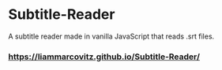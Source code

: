 # Subtitle-Reader
A subtitle reader made in vanilla JavaScript that reads .srt files.

### https://liammarcovitz.github.io/Subtitle-Reader/
